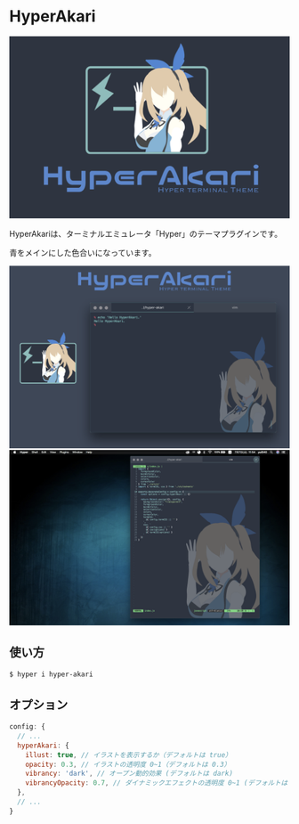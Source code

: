 # HyperAkari

![poster](./res/poster.png)

HyperAkariは、ターミナルエミュレータ「Hyper」のテーマプラグインです。

青をメインにした色合いになっています。

![poster2](./res/poster2.png)
![screenshot](./res/screenshot.png)

## 使い方

```bash
$ hyper i hyper-akari
```

## オプション

```js:.hyper.js
config: {
  // ...
  hyperAkari: {
    illust: true, // イラストを表示するか（デフォルトは true）
    opacity: 0.3, // イラストの透明度 0~1（デフォルトは 0.3）
    vibrancy: 'dark', // オープン動的効果 (デフォルトは dark)
    vibrancyOpacity: 0.7, // ダイナミックエフェクトの透明度 0~1 (デフォルトは 0.7)
  },
  // ...
}
```
